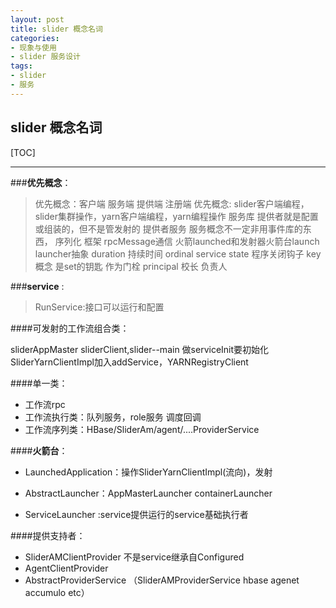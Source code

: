 ```yaml
---
layout: post
title: slider 概念名词
categories:
- 现象与使用
- slider 服务设计
tags:
- slider
- 服务
---
```



slider 概念名词
--------------

[TOC]

------------------

###**优先概念**：
> 优先概念：客户端 服务端 提供端 注册端
> 优先概念: slider客户端编程，slider集群操作，yarn客户端编程，yarn编程操作
> 服务库
> 提供者就是配置或组装的，但不是管发射的
> 提供者服务
> 服务概念不一定非用事件库的东西，
> 序列化 框架 rpcMessage通信
> 火箭launched和发射器火箭台launch launcher抽象
> duration 持续时间
> ordinal service state
> 程序关闭钩子
> key概念 是set的钥匙 作为门栓
> principal 校长 负责人



###**service** :

> RunService:接口可以运行和配置

####可发射的工作流组合类：

 sliderAppMaster sliderClient,slider--main
做serviceInit要初始化SliderYarnClientImpl加入addService，YARNRegistryClient

####单一类：
- 工作流rpc
- 工作流执行类：队列服务，role服务 调度回调
- 工作流序列类：HBase/SliderAm/agent/....ProviderService
 


####**火箭台**：

- LaunchedApplication：操作SliderYarnClientImpl(流向)，发射

- AbstractLauncher：AppMasterLauncher containerLauncher


- ServiceLauncher :service提供运行的service基础执行者


####提供支持者：

- SliderAMClientProvider 不是service继承自Configured
- AgentClientProvider
- AbstractProviderService
（SliderAMProviderService hbase agenet accumulo etc）





